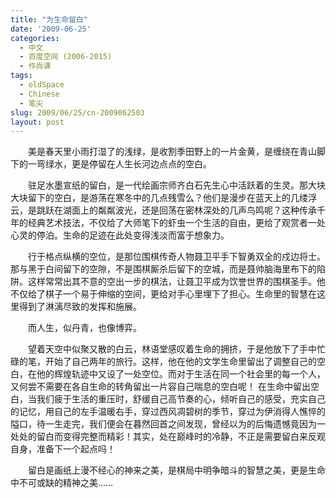 ```yaml
---
title: "为生命留白"
date: '2009-06-25'
categories:
  - 中文
  - 百度空间 (2006-2015)
  - 作尚课
tags:
  - oldSpace
  - Chinese
  - 笔尖
slug: 2009/06/25/cn-2009062503
layout: post
---
```

　　美是春天里小雨打湿了的浅绿，是收割季田野上的一片金黄，是缠绕在青山脚下的一弯绿水，更是停留在人生长河边点点的空白。

　　驻足水墨宣纸的留白，是一代绘画宗师齐白石先生心中活跃着的生灵。那大块大块留下的空白，是游荡在寒冬中的几点残雪么？他们是漫步在蓝天上的几缕浮云，是跳跃在湖面上的粼粼波光，还是回荡在密林深处的几声鸟鸣呢？这种传承千年的经典艺术技法，不仅给了大师笔下的虾虫一个生活的自由，更给了观赏者一处心灵的停泊。生命的足迹在此处变得浅淡而富于想象力。

　　行于格点纵横的空位，是那位围棋传奇人物聂卫平手下智勇双全的戍边将士。那与黑于白间留下的空隙，不是围棋厮杀后留下的空城，而是聂帅脑海里布下的陷阱。这样常常出其不意的空出一步的棋法，让聂卫平成为饮誉世界的围棋圣手。他不仅给了棋子一个易于伸缩的空间，更给对手心里埋下了担心。生命里的智慧在这里得到了淋漓尽致的发挥和施展。

　　而人生，似丹青，也像博弈。

　　望着天空中似聚又散的白云，林语堂感叹着生命的拥挤，于是他放下了手中忙碌的笔，开始了自己两年的旅行。这样，他在他的文学生命里留出了调整自己的空白，在他的辉煌轨迹中又设了一处空位。而对于生活在同一个社会里的每一个人，又何尝不需要在各自生命的转角留出一片容自己喘息的空白呢！
在生命中留出空白，当我们疲于生活的重压时，舒缓自己高节奏的心，倾听自己的感受，充实自己的记忆，用自己的左手温暖右手，穿过西风凋碧树的季节，穿过为伊消得人憔悴的隘口，待一生走完，我们便会在暮然回首之间发现，曾经以为的后悔遗憾竟因为一处处的留白而变得完整而精彩！其实，处在巅峰时的冷静，不正是需要留白来反观自身，准备下一个起点吗！

　　留白是画纸上漫不经心的神来之美，是棋局中明争暗斗的智慧之美，更是生命中不可或缺的精神之美……